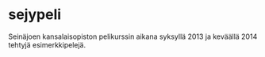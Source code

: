 ﻿sejypeli
========

Seinäjoen kansalaisopiston pelikurssin aikana syksyllä 2013 ja keväällä 2014 tehtyjä esimerkkipelejä.
